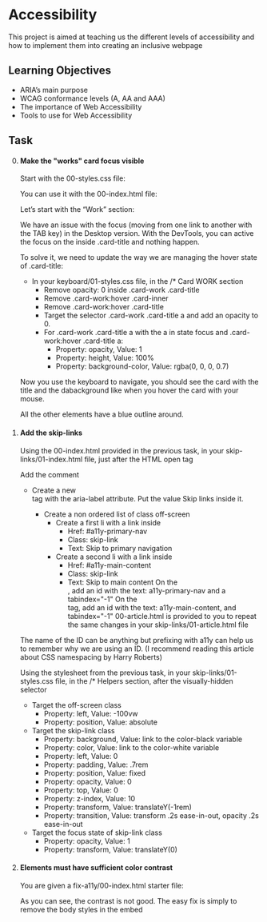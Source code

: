 # Accessibility
This project is aimed at teaching us the different levels of accessibility and how to implement them into creating an inclusive webpage

## Learning Objectives
- ARIA’s main purpose
- WCAG conformance levels (A, AA and AAA)
- The importance of Web Accessibility
- Tools to use for Web Accessibility

## Task
0. #### Make the "works" card focus visible
    Start with the 00-styles.css file:

    You can use it with the 00-index.html file:
    
    Let’s start with the “Work” section:

    We have an issue with the focus (moving from one link to another with the TAB key) in the Desktop version. With the DevTools, you can active the focus on the <a> inside .card-title and nothing happen.

    To solve it, we need to update the way we are managing the hover state of .card-title:

    - In your keyboard/01-styles.css file, in the /* Card WORK section
        - Remove opacity: 0 inside .card-work .card-title
        - Remove .card-work:hover .card-inner
        - Remove .card-work:hover .card-title
        - Target the selector .card-work .card-title a and add an opacity to 0.
        - For .card-work .card-title a with the a in state focus and .card-work:hover .card-title a:
            - Property: opacity, Value: 1
            - Property: height, Value: 100%
            - Property: background-color, Value: rgba(0, 0, 0, 0.7)

    Now you use the keyboard to navigate, you should see the card with the title and the dabackground like when you hover the card with your mouse.

    All the other elements have a blue outline around.
1. #### Add the skip-links
    Using the 00-index.html provided in the previous task, in your skip-links/01-index.html file, just after the <body> HTML open tag

    Add the <!-- Skip links --> comment
    - Create a new <nav> tag with the aria-label attribute. Put the value Skip links inside it.
        - Create a non ordered list of class off-screen
            - Create a first li with a link inside
                - Href: #a11y-primary-nav
                - Class: skip-link
                - Text: Skip to primary navigation
            - Create a second li with a link inside
                - Href: #a11y-main-content
                - Class: skip-link
                - Text: Skip to main content
    On the <nav class="navbar-menu">, add an id with the text: a11y-primary-nav and a tabindex="-1"
    On the <main> tag, add an id with the text: a11y-main-content, and tabindex="-1"
    00-article.html is provided to you to repeat the same changes in your skip-links/01-article.html file

    The name of the ID can be anything but prefixing with a11y can help us to remember why we are using an ID. (I recommend reading this article about CSS namespacing by Harry Roberts)

    Using the stylesheet from the previous task, in your skip-links/01-styles.css file, in the /* Helpers section, after the visually-hidden selector
    - Target the off-screen class
        - Property: left, Value: -100vw
        - Property: position, Value: absolute
    - Target the skip-link class
        - Property: background, Value: link to the color-black variable
        - Property: color, Value: link to the color-white variable
        - Property: left, Value: 0
        - Property: padding, Value: .7rem
        - Property: position, Value: fixed
        - Property: opacity, Value: 0
        - Property: top, Value: 0
        - Property: z-index, Value: 10
        - Property: transform, Value: translateY(-1rem)
        - Property: transition, Value: transform .2s ease-in-out, opacity .2s ease-in-out
    - Target the focus state of skip-link class
        - Property: opacity, Value: 1
        - Property: transform, Value: translateY(0)
2. #### Elements must have sufficient color contrast
    You are given a fix-a11y/00-index.html starter file:

    As you can see, the contrast is not good. The easy fix is simply to remove the body styles in the embed <style>. Do this in your fix-a11y/01-index.html file. In a real case, you could use the Contrast Ratio section of the Color Picker.

    Check with Axe to ensure the issue is fixed.

    Rendering the page should display something like this:
![Page_Render](images/6ca4565a4d207b00f718.png)
3. #### Documents must have <title> element to aid in navigation
    Taking your code from the previous task, in your fix-a11y/02-index.html file

    Add a title: Homepage - A fake website

    Check with Axe to ensure the issue is fixed
![homepage_image](images/4c0ba151685ae5b2c801.png)
4. #### <html> element must have a lang attribute
    Taking your code from the previous task, in your fix-a11y/03-index.html file

    On the html tag, add the attribute lang with the en value.

    Check with Axe to ensure the issue is fixed.
5. #### Images must have alternate text
Taking your code from the previous task, in your fix-a11y/04-index.html file
- Locate the img that points to the logo.png
    - Add an alt attribute with the text Name of the logo
- Locate the img that points to the hero-img.png
    - Add an empty alt (decorative image)

